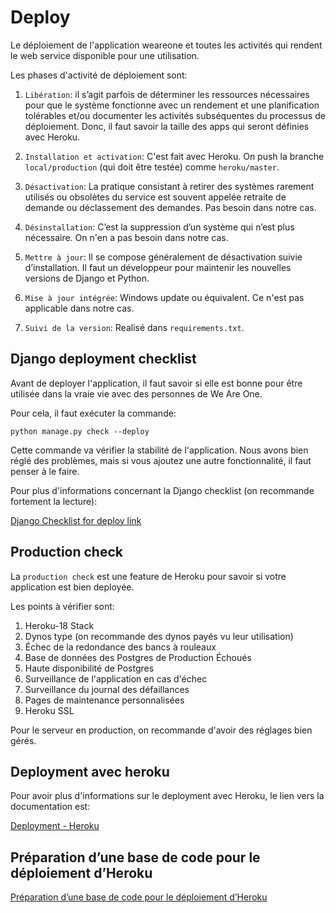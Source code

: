 # Deploy
Le déploiement de l'application weareone et toutes les activités qui rendent le web service disponible pour une utilisation.

Les phases d'activité de déploiement sont:

1. `Libération`: il s’agit parfois de déterminer les ressources nécessaires pour que le système fonctionne avec un rendement et une planification tolérables et/ou documenter les activités subséquentes du processus de déploiement. Donc, il faut savoir la taille des apps qui seront définies avec Heroku.

2. ``Installation et activation``: C'est fait avec Heroku. On push la branche `local/production` (qui doit être testée) comme `heroku/master`.

3. ``Désactivation``: La pratique consistant à retirer des systèmes rarement utilisés ou obsolètes du service est souvent appelée retraite de demande ou déclassement des demandes. Pas besoin dans notre cas.

4. ``Désinstallation``: C’est la suppression d’un système qui n’est plus nécessaire. On n'en a pas besoin dans notre cas.

5. ``Mettre à jour``: Il se compose généralement de désactivation suivie d’installation. Il faut un développeur pour maintenir les nouvelles versions de Django et Python.

6. ``Mise à jour intégrée``: Windows update ou équivalent. Ce n'est pas applicable dans notre cas.

7. ``Suivi de la version``: Realisé dans ``requirements.txt``.

## Django deployment checklist

Avant de deployer l'application, il faut savoir si elle est bonne pour être utilisée dans la vraie vie avec des personnes de We Are One. 

Pour cela, il faut exécuter la commande:

````shell
python manage.py check --deploy
````

Cette commande va vérifier la stabilité de l'application. Nous avons bien réglé des problèmes, mais si vous ajoutez une autre fonctionnalité, il faut penser à le faire.

Pour plus d'informations concernant la Django checklist (on recommande fortement la lecture):

[Django Checklist for deploy link](https://docs.djangoproject.com/en/3.0/howto/deployment/checklist/)

## Production check

La ``production check`` est une feature de Heroku pour savoir si votre application est bien deployée.

Les points à vérifier sont:

1. Heroku-18 Stack
2. Dynos type (on recommande des dynos payés vu leur utilisation)
3. Échec de la redondance des bancs à rouleaux
4. Base de données des Postgres de Production Échoués
5. Haute disponibilité de Postgres
6. Surveillance de l'application en cas d'échec
7. Surveillance du journal des défaillances
8. Pages de maintenance personnalisées
9. Heroku SSL

Pour le serveur en production, on recommande d'avoir des réglages bien gérés.

## Deployment avec heroku

Pour avoir plus d'informations sur le deployment avec Heroku, le lien vers la documentation est:

[Deployment - Heroku](https://devcenter.heroku.com/categories/deployment)

## Préparation d’une base de code pour le déploiement d’Heroku

[Préparation d’une base de code pour le déploiement d’Heroku](https://devcenter.heroku.com/articles/preparing-a-codebase-for-heroku-deployment)
